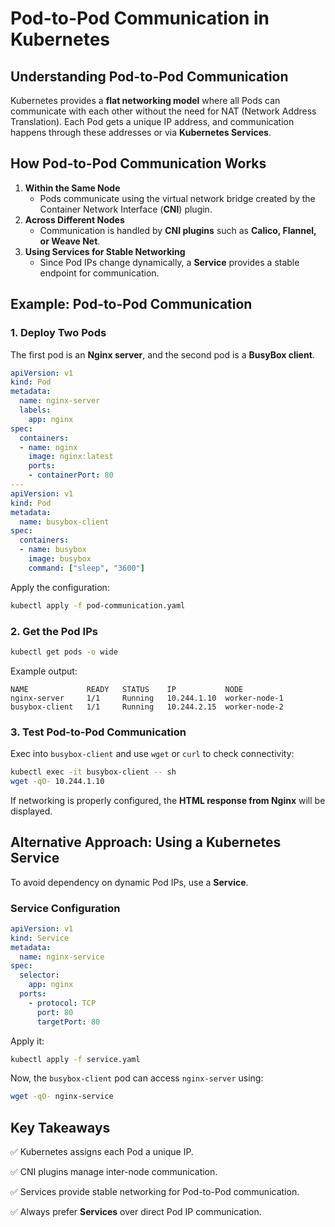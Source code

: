 # Pod-to-Pod Communication in Kubernetes

## Understanding Pod-to-Pod Communication
Kubernetes provides a **flat networking model** where all Pods can communicate with each other without the need for NAT (Network Address Translation). Each Pod gets a unique IP address, and communication happens through these addresses or via **Kubernetes Services**.

## How Pod-to-Pod Communication Works
1. **Within the Same Node**
   - Pods communicate using the virtual network bridge created by the Container Network Interface (**CNI**) plugin.
2. **Across Different Nodes**
   - Communication is handled by **CNI plugins** such as **Calico, Flannel, or Weave Net**.
3. **Using Services for Stable Networking**
   - Since Pod IPs change dynamically, a **Service** provides a stable endpoint for communication.

## Example: Pod-to-Pod Communication
### 1. Deploy Two Pods
The first pod is an **Nginx server**, and the second pod is a **BusyBox client**.

```yaml
apiVersion: v1
kind: Pod
metadata:
  name: nginx-server
  labels:
    app: nginx
spec:
  containers:
  - name: nginx
    image: nginx:latest
    ports:
    - containerPort: 80
---
apiVersion: v1
kind: Pod
metadata:
  name: busybox-client
spec:
  containers:
  - name: busybox
    image: busybox
    command: ["sleep", "3600"]
```

Apply the configuration:
```sh
kubectl apply -f pod-communication.yaml
```

### 2. Get the Pod IPs
```sh
kubectl get pods -o wide
```
Example output:
```
NAME             READY   STATUS    IP           NODE
nginx-server     1/1     Running   10.244.1.10  worker-node-1
busybox-client   1/1     Running   10.244.2.15  worker-node-2
```

### 3. Test Pod-to-Pod Communication
Exec into `busybox-client` and use `wget` or `curl` to check connectivity:
```sh
kubectl exec -it busybox-client -- sh
wget -qO- 10.244.1.10
```
If networking is properly configured, the **HTML response from Nginx** will be displayed.

## Alternative Approach: Using a Kubernetes Service
To avoid dependency on dynamic Pod IPs, use a **Service**.

### Service Configuration
```yaml
apiVersion: v1
kind: Service
metadata:
  name: nginx-service
spec:
  selector:
    app: nginx
  ports:
    - protocol: TCP
      port: 80
      targetPort: 80
```
Apply it:
```sh
kubectl apply -f service.yaml
```
Now, the `busybox-client` pod can access `nginx-server` using:
```sh
wget -qO- nginx-service
```

## Key Takeaways
✅ Kubernetes assigns each Pod a unique IP.

✅ CNI plugins manage inter-node communication.

✅ Services provide stable networking for Pod-to-Pod communication.

✅ Always prefer **Services** over direct Pod IP communication.

